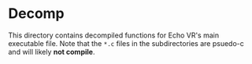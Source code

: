 # Decomp
This directory contains decompiled functions for Echo VR's main executable file. Note that the `*.c` files in the subdirectories are psuedo-c and will likely **not compile**.
